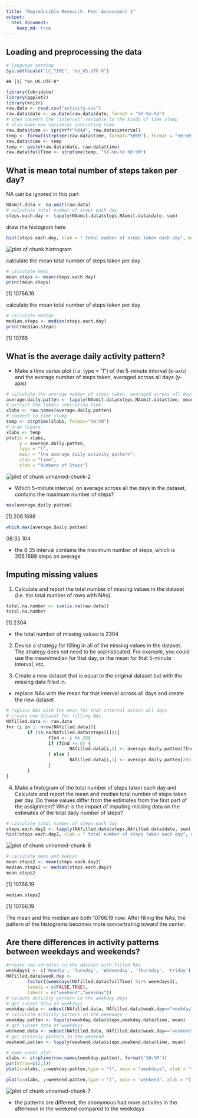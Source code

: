```yaml
---
title: "Reproducible Research: Peer Assessment 1"
output: 
  html_document:
    keep_md: true
---
```



## Loading and preprocessing the data

```r
# language setting
Sys.setlocale("LC_TIME", "en_US.UTF-8")
```

```
## [1] "en_US.UTF-8"
```

```r
library(lubridate)
library(ggplot2)
library(knitr)
raw.data <- read.csv("activity.csv")
raw.data$date <- as.Date(raw.data$date, format = "%Y-%m-%d")
# then convert the "interval" variable to the kinds of time stamp
# also make new variables indicating time
raw.data$time <- sprintf("%04d", raw.data$interval)
temp <- format(strptime(raw.data$time, format="%H%M"), format = "%H:%M")
raw.data$time <- temp
temp <- paste(raw.data$date, raw.data$time)
raw.data$fullTime <- strptime(temp, "%Y-%m-%d %H:%M")
```
## What is mean total number of steps taken per day?
NA can be ignored in this part

```r
NAomit.data <- na.omit(raw.data)
# calculate total number of steps each day
steps.each.day <- tapply(NAomit.data$steps,NAomit.data$date, sum)
```
draw the histogram here

```r
hist(steps.each.day, xlab = " total number of steps taken each day", main = "Histogram of total number of steps taken each day", breaks=20)
```

![plot of chunk histrogram](figure/histrogram-1.png) 

calculate the mean total number of steps taken per day

```r
# calculate mean
mean.steps <- mean(steps.each.day)
print(mean.steps)
```

[1] 10766.19

calculate the mean total number of steps taken per day

```r
# calculate median
median.steps <- median(steps.each.day)
print(median.steps)
```

[1] 10765

## What is the average daily activity pattern?
* Make a time series plot (i.e. type = "l") of the 5-minute interval (x-axis) and the average number of steps taken, averaged across all days (y-axis)



```r
# calculate the average number of steps taken, averaged across all days
average.daily.patten <- tapply(NAomit.data$steps,NAomit.data$time, mean)
# extract the labels indicating time
xlabs <- row.names(average.daily.patten)
# convert to time stamp
temp <- strptime(xlabs, format="%H:%M")
# draw figure
xlabs <- temp
plot(x = xlabs,
     y = average.daily.patten,
     type = "l",
     main = "the average daily activity pattern",
     xlab = "time",
     ylab = "Numbers of Steps")
```

![plot of chunk unnamed-chunk-2](figure/unnamed-chunk-2-1.png) 

* Which 5-minute interval, on average across all the days in the dataset, contains the maximum number of steps?


```r
max(average.daily.patten)
```

[1] 206.1698

```r
which.max(average.daily.patten)
```

08:35 
  104 

* the 8:35 interval contains the maximum number of steps, which is 206.1698 steps on average

## Imputing missing values

1. Calculate and report the total number of missing values in the dataset (i.e. the total number of rows with NAs)


```r
total.na.number <- sum(is.na(raw.data))
total.na.number
```

[1] 2304

* the total number of missing values is 2304

2. Devise a strategy for filling in all of the missing values in the dataset. The strategy does not need to be sophisticated. For example, you could use the mean/median for that day, or the mean for that 5-minute interval, etc.

3. Create a new dataset that is equal to the original dataset but with the missing data filled in.

* replace NAs with the mean for that interval across all days and create the new dataset


```r
# replace NAs with the mean for that interval across all days
# create new dataset for filling NAs
NAfilled.data <- raw.data
for (i in 1: nrow(NAfilled.data)){
        if (is.na(NAfilled.data$steps[i])){
                fInd <- i %% 288 
                if (fInd != 0) {
                        NAfilled.data[i,1] <- average.daily.patten[fInd]
                } else {
                        NAfilled.data[i,1] <- average.daily.patten[288]
                }
        }
}
```

4. Make a histogram of the total number of steps taken each day and Calculate and report the mean and median total number of steps taken per day. Do these values differ from the estimates from the first part of the assignment? What is the impact of imputing missing data on the estimates of the total daily number of steps?


```r
# calculate total number of steps each day
steps.each.day2 <- tapply(NAfilled.data$steps,NAfilled.data$date, sum)
hist(steps.each.day2, xlab = " total number of steps taken each day", main = "Histogram of total number of steps taken each day with new data", breaks=20)
```

![plot of chunk unnamed-chunk-6](figure/unnamed-chunk-6-1.png) 

```r
# calculate mean and median
mean.steps2 <- mean(steps.each.day2)
median.steps2 <- median(steps.each.day2)
mean.steps2
```

[1] 10766.19

```r
median.steps2
```

[1] 10766.19

The mean and the median are both 10766.19 now. After filling the NAs, the pattern of the histograms becomes more concertrating toward the center.

## Are there differences in activity patterns between weekdays and weekends?


```r
#create new varibles in the dataset with filled NAs
weekdays1 <- c('Monday', 'Tuesday', 'Wednesday', 'Thursday', 'Friday')
NAfilled.data$week.day <- 
        factor((weekdays(NAfilled.data$fullTime) %in% weekdays1),
        levels = c(FALSE,TRUE),
        labels = c("weekend","weekday"))
# calaute activity pattern in the weekday days
# get subset data of weekdays
weekday.data <- subset(NAfilled.data, NAfilled.data$week.day=="weekday")
# calculate activity pattern in the weekdays
weekday.patten <- tapply(weekday.data$steps,weekday.data$time, mean)
# get subset data of weekdays
weekend.data <- subset(NAfilled.data, NAfilled.data$week.day=="weekend")
# get activity pattern in the weekend
weekend.patten <- tapply(weekend.data$steps,weekend.data$time, mean)

# make panel plot
xlabs <- strptime(row.names(weekday.patten), format('%H:%M'))
par(mfrow=c(2,1))
plot(x=xlabs, y=weekday.patten,type = "l", main = "weekdays", xlab = "time", ylab = "steps",ylim=c(0,250))

plot(x=xlabs, y=weekend.patten,type = "l", main = "weekend", xlab = "time", ylab = "steps",ylim=c(0,250))
```

![plot of chunk unnamed-chunk-7](figure/unnamed-chunk-7-1.png) 

* the patterns are different, the anonymous had more activites in the afternoon in the weekend compared to the weekdays
